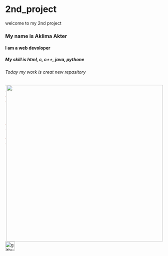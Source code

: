 # 2nd_project
welcome to my 2nd project

### My name is Aklima Akter

 #### I am a web devoloper

##### My skill is html, c, c++, java, pythone

###### Today my work is creat new repasitory

<img src="https://cdn.dribbble.com/users/4055494/screenshots/15215756/media/d2b66c4ca0192aa26d103448b3d1518b.gif"
align="right"
width="500">

___
~~~HTML
<!DOCTYPE html>
<html lang="en">
<head>
    <meta charset="UTF-8">
    <meta http-equiv="X-UA-Compatible" content="IE=edge">
    <meta name="viewport" content="width=device-width, initial-scale=1.0">
    <title>Document</title>
</head>
<body>
    <h1>Aklima Akter</h1>
</body>
</html>
~~~

[<img src='https://cdn.jsdelivr.net/npm/simple-icons@3.0.1/icons/github.svg' alt='github' height='30'>](https://github.com/aklimadmpi)

